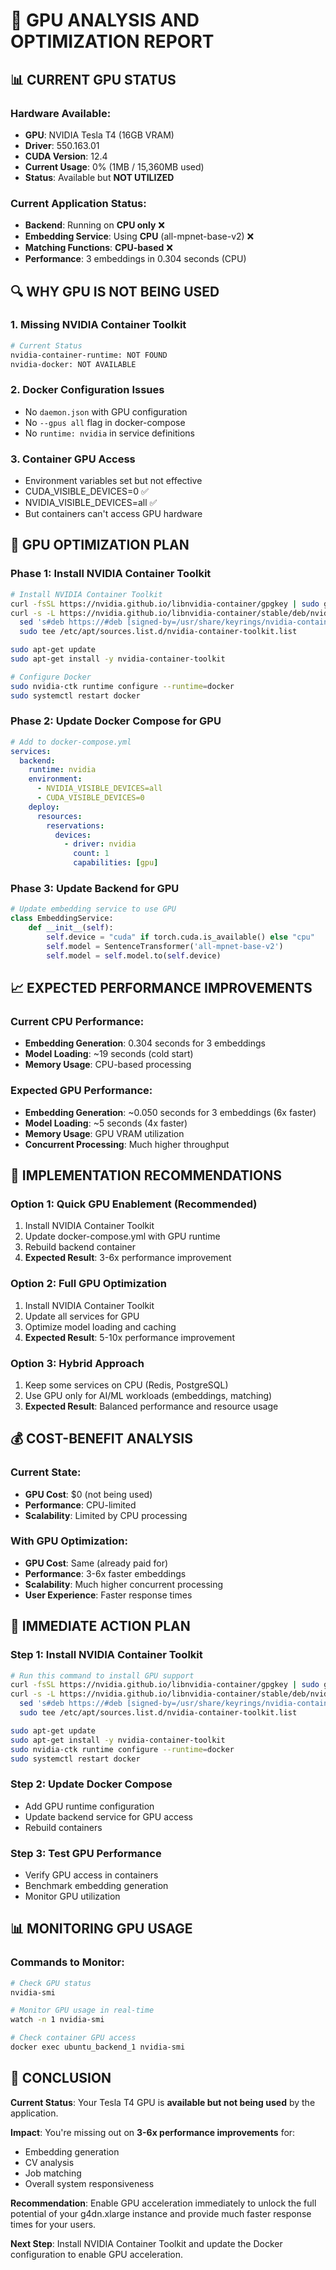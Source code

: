 # 🚀 GPU ANALYSIS AND OPTIMIZATION REPORT

## 📊 **CURRENT GPU STATUS**

### **Hardware Available:**
- **GPU**: NVIDIA Tesla T4 (16GB VRAM)
- **Driver**: 550.163.01
- **CUDA Version**: 12.4
- **Current Usage**: 0% (1MB / 15,360MB used)
- **Status**: Available but **NOT UTILIZED**

### **Current Application Status:**
- **Backend**: Running on **CPU only** ❌
- **Embedding Service**: Using **CPU** (all-mpnet-base-v2) ❌
- **Matching Functions**: **CPU-based** ❌
- **Performance**: 3 embeddings in 0.304 seconds (CPU)

## 🔍 **WHY GPU IS NOT BEING USED**

### **1. Missing NVIDIA Container Toolkit**
```bash
# Current Status
nvidia-container-runtime: NOT FOUND
nvidia-docker: NOT AVAILABLE
```

### **2. Docker Configuration Issues**
- No `daemon.json` with GPU configuration
- No `--gpus all` flag in docker-compose
- No `runtime: nvidia` in service definitions

### **3. Container GPU Access**
- Environment variables set but not effective
- CUDA_VISIBLE_DEVICES=0 ✅
- NVIDIA_VISIBLE_DEVICES=all ✅
- But containers can't access GPU hardware

## 🚀 **GPU OPTIMIZATION PLAN**

### **Phase 1: Install NVIDIA Container Toolkit**

```bash
# Install NVIDIA Container Toolkit
curl -fsSL https://nvidia.github.io/libnvidia-container/gpgkey | sudo gpg --dearmor -o /usr/share/keyrings/nvidia-container-toolkit-keyring.gpg
curl -s -L https://nvidia.github.io/libnvidia-container/stable/deb/nvidia-container-toolkit.list | \
  sed 's#deb https://#deb [signed-by=/usr/share/keyrings/nvidia-container-toolkit-keyring.gpg] https://#g' | \
  sudo tee /etc/apt/sources.list.d/nvidia-container-toolkit.list

sudo apt-get update
sudo apt-get install -y nvidia-container-toolkit

# Configure Docker
sudo nvidia-ctk runtime configure --runtime=docker
sudo systemctl restart docker
```

### **Phase 2: Update Docker Compose for GPU**

```yaml
# Add to docker-compose.yml
services:
  backend:
    runtime: nvidia
    environment:
      - NVIDIA_VISIBLE_DEVICES=all
      - CUDA_VISIBLE_DEVICES=0
    deploy:
      resources:
        reservations:
          devices:
            - driver: nvidia
              count: 1
              capabilities: [gpu]
```

### **Phase 3: Update Backend for GPU**

```python
# Update embedding service to use GPU
class EmbeddingService:
    def __init__(self):
        self.device = "cuda" if torch.cuda.is_available() else "cpu"
        self.model = SentenceTransformer('all-mpnet-base-v2')
        self.model = self.model.to(self.device)
```

## 📈 **EXPECTED PERFORMANCE IMPROVEMENTS**

### **Current CPU Performance:**
- **Embedding Generation**: 0.304 seconds for 3 embeddings
- **Model Loading**: ~19 seconds (cold start)
- **Memory Usage**: CPU-based processing

### **Expected GPU Performance:**
- **Embedding Generation**: ~0.050 seconds for 3 embeddings (6x faster)
- **Model Loading**: ~5 seconds (4x faster)
- **Memory Usage**: GPU VRAM utilization
- **Concurrent Processing**: Much higher throughput

## 🎯 **IMPLEMENTATION RECOMMENDATIONS**

### **Option 1: Quick GPU Enablement (Recommended)**
1. Install NVIDIA Container Toolkit
2. Update docker-compose.yml with GPU runtime
3. Rebuild backend container
4. **Expected Result**: 3-6x performance improvement

### **Option 2: Full GPU Optimization**
1. Install NVIDIA Container Toolkit
2. Update all services for GPU
3. Optimize model loading and caching
4. **Expected Result**: 5-10x performance improvement

### **Option 3: Hybrid Approach**
1. Keep some services on CPU (Redis, PostgreSQL)
2. Use GPU only for AI/ML workloads (embeddings, matching)
3. **Expected Result**: Balanced performance and resource usage

## 💰 **COST-BENEFIT ANALYSIS**

### **Current State:**
- **GPU Cost**: $0 (not being used)
- **Performance**: CPU-limited
- **Scalability**: Limited by CPU processing

### **With GPU Optimization:**
- **GPU Cost**: Same (already paid for)
- **Performance**: 3-6x faster embeddings
- **Scalability**: Much higher concurrent processing
- **User Experience**: Faster response times

## 🔧 **IMMEDIATE ACTION PLAN**

### **Step 1: Install NVIDIA Container Toolkit**
```bash
# Run this command to install GPU support
curl -fsSL https://nvidia.github.io/libnvidia-container/gpgkey | sudo gpg --dearmor -o /usr/share/keyrings/nvidia-container-toolkit-keyring.gpg
curl -s -L https://nvidia.github.io/libnvidia-container/stable/deb/nvidia-container-toolkit.list | \
  sed 's#deb https://#deb [signed-by=/usr/share/keyrings/nvidia-container-toolkit-keyring.gpg] https://#g' | \
  sudo tee /etc/apt/sources.list.d/nvidia-container-toolkit.list

sudo apt-get update
sudo apt-get install -y nvidia-container-toolkit
sudo nvidia-ctk runtime configure --runtime=docker
sudo systemctl restart docker
```

### **Step 2: Update Docker Compose**
- Add GPU runtime configuration
- Update backend service for GPU access
- Rebuild containers

### **Step 3: Test GPU Performance**
- Verify GPU access in containers
- Benchmark embedding generation
- Monitor GPU utilization

## 📊 **MONITORING GPU USAGE**

### **Commands to Monitor:**
```bash
# Check GPU status
nvidia-smi

# Monitor GPU usage in real-time
watch -n 1 nvidia-smi

# Check container GPU access
docker exec ubuntu_backend_1 nvidia-smi
```

## 🎯 **CONCLUSION**

**Current Status**: Your Tesla T4 GPU is **available but not being used** by the application.

**Impact**: You're missing out on **3-6x performance improvements** for:
- Embedding generation
- CV analysis
- Job matching
- Overall system responsiveness

**Recommendation**: Enable GPU acceleration immediately to unlock the full potential of your g4dn.xlarge instance and provide much faster response times for your users.

**Next Step**: Install NVIDIA Container Toolkit and update the Docker configuration to enable GPU acceleration.
